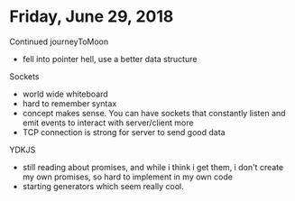 # Friday, June 29, 2018

Continued journeyToMoon
- fell into pointer hell, use a better data structure

Sockets
- world wide whiteboard
- hard to remember syntax
- concept makes sense. You can have sockets that constantly listen and emit events to interact with server/client more
- TCP connection is strong for server to send good data

YDKJS
- still reading about promises, and while i think i get them, i don't create my own promises, so hard to implement in my own code
- starting generators which seem really cool.

